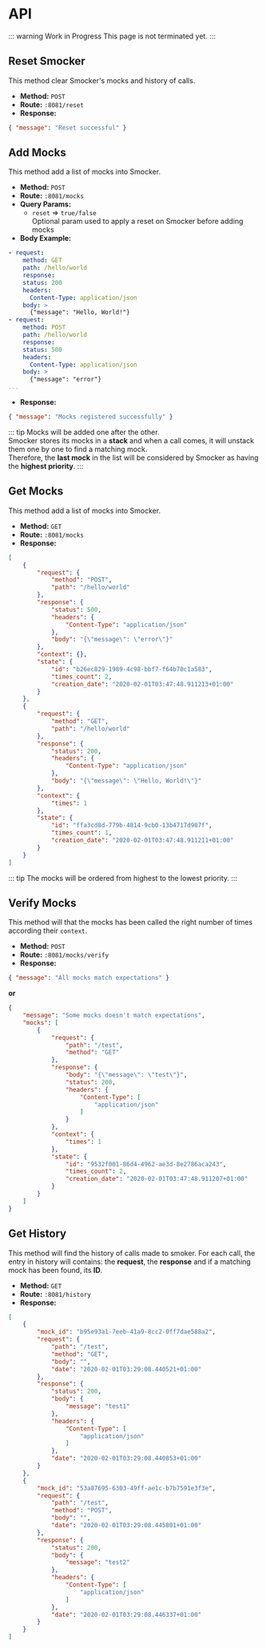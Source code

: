 # API

::: warning Work in Progress
This page is not terminated yet.
:::

## Reset Smocker

This method clear Smocker's mocks and history of calls.

- **Method:** `POST`
- **Route:** `:8081/reset`
- **Response:**

```json
{ "message": "Reset successful" }
```

## Add Mocks

This method add a list of mocks into Smocker.

- **Method:** `POST`
- **Route:** `:8081/mocks`
- **Query Params:**
  - `reset` => `true/false` \
    Optional param used to apply a reset on Smocker before adding mocks
- **Body Example:**

```yaml
- request:
    method: GET
    path: /hello/world
    response:
    status: 200
    headers:
      Content-Type: application/json
    body: >
      {"message": "Hello, World!"}
- request:
    method: POST
    path: /hello/world
    response:
    status: 500
    headers:
      Content-Type: application/json
    body: >
      {"message": "error"}
...
```

- **Response:**

```json
{ "message": "Mocks registered successfully" }
```

::: tip
Mocks will be added one after the other. \
Smocker stores its mocks in a **stack** and when a call comes, it will unstack them one by one to find a matching mock. \
Therefore, the **last mock** in the list will be considered by Smocker as having the **highest priority**.
:::

## Get Mocks

This method add a list of mocks into Smocker.

- **Method:** `GET`
- **Route:** `:8081/mocks`
- **Response:**

```json
[
    {
        "request": {
            "method": "POST",
            "path": "/hello/world"
        },
        "response": {
            "status": 500,
            "headers": {
                "Content-Type": "application/json"
            },
            "body": "{\"message\": \"error\"}"
        },
        "context": {},
        "state": {
            "id": "b26ec829-1989-4c98-bbf7-f64b70c1a583",
            "times_count": 2,
            "creation_date": "2020-02-01T03:47:48.911213+01:00"
        }
    },
    {
        "request": {
            "method": "GET",
            "path": "/hello/world"
        },
        "response": {
            "status": 200,
            "headers": {
                "Content-Type": "application/json"
            },
            "body": "{\"message\": \"Hello, World!\"}"
        },
        "context": {
            "times": 1
        },
        "state": {
            "id": "ffa3cd8d-779b-4814-9cb0-13b4717d987f",
            "times_count": 1,
            "creation_date": "2020-02-01T03:47:48.911211+01:00"
        }
    }
]
```

::: tip
The mocks will be ordered from highest to the lowest priority.
:::

## Verify Mocks

This method will that the mocks has been called the right number of times according their `context`.

- **Method:** `POST`
- **Route:** `:8081/mocks/verify`
- **Response:**

```json
{ "message": "All mocks match expectations" }
```
**or**
```json
{
    "message": "Some mocks doesn't match expectations",
    "mocks": [
        {
            "request": {
                "path": "/test",
                "method": "GET"
            },
            "response": {
                "body": "{\"message\": \"test\"}",
                "status": 200,
                "headers": {
                    "Content-Type": [
                        "application/json"
                    ]
                }
            },
            "context": {
                "times": 1
            },
            "state": {
                "id": "9532f001-86d4-4962-ae3d-8e2786aca243",
                "times_count": 2,
                "creation_date": "2020-02-01T03:47:48.911207+01:00"
            }
        }
    ]
}
```

## Get History

This method will find the history of calls made to smoker.
For each call, the entry in history will contains: the **request**, the **response**
and if a matching mock has been found, its **ID**.

- **Method:** `GET`
- **Route:** `:8081/history`
- **Response:**

```json
[
    {
        "mock_id": "b95e93a1-7eeb-41a9-8cc2-0ff7dae588a2",
        "request": {
            "path": "/test",
            "method": "GET",
            "body": "",
            "date": "2020-02-01T03:29:08.440521+01:00"
        },
        "response": {
            "status": 200,
            "body": {
                "message": "test1"
            },
            "headers": {
                "Content-Type": [
                    "application/json"
                ]
            },
            "date": "2020-02-01T03:29:08.440853+01:00"
        }
    },
    {
        "mock_id": "53a87695-6303-49ff-ae1c-b7b7591e3f3e",
        "request": {
            "path": "/test",
            "method": "POST",
            "body": "",
            "date": "2020-02-01T03:29:08.445801+01:00"
        },
        "response": {
            "status": 200,
            "body": {
                "message": "test2"
            },
            "headers": {
                "Content-Type": [
                    "application/json"
                ]
            },
            "date": "2020-02-01T03:29:08.446337+01:00"
        }
    }
]
```
